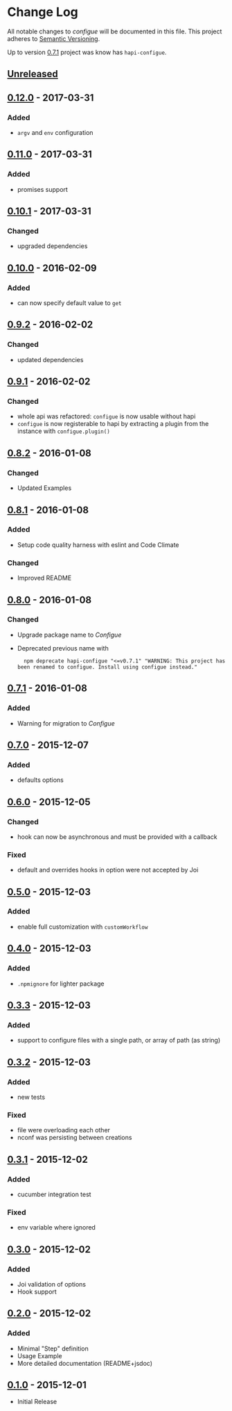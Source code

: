 # Change Log

All notable changes to *configue* will be documented in this file.
This project adheres to [Semantic Versioning](http://semver.org/).

Up to version [0.7.1] project was know has `hapi-configue`.

## [Unreleased][unreleased]

## [0.12.0] - 2017-03-31
### Added
- `argv` and `env` configuration

## [0.11.0] - 2017-03-31
### Added
- promises support

## [0.10.1] - 2017-03-31
### Changed
- upgraded dependencies

## [0.10.0] - 2016-02-09
### Added
- can now specify default value to `get`

## [0.9.2] - 2016-02-02
### Changed
- updated dependencies

## [0.9.1] - 2016-02-02
### Changed
- whole api was refactored: `configue` is now usable without hapi
- `configue` is now registerable to hapi by extracting a plugin from the
  instance with `configue.plugin()`

## [0.8.2] - 2016-01-08
### Changed
- Updated Examples

## [0.8.1] - 2016-01-08
### Added
- Setup code quality harness with eslint and Code Climate

### Changed
- Improved README

## [0.8.0] - 2016-01-08
### Changed
- Upgrade package name to *Configue*
- Deprecated previous name with

        npm deprecate hapi-configue "<=v0.7.1" "WARNING: This project has been renamed to configue. Install using configue instead."

## [0.7.1] - 2016-01-08
### Added
- Warning for migration to *Configue*

## [0.7.0] - 2015-12-07
### Added
- defaults options

## [0.6.0] - 2015-12-05
### Changed
- hook can now be asynchronous and must be provided with a callback
### Fixed
- default and overrides hooks in option were not accepted by Joi

## [0.5.0] - 2015-12-03
### Added
- enable full customization with `customWorkflow`
## [0.4.0] - 2015-12-03
### Added
- `.npmignore` for lighter package
## [0.3.3] - 2015-12-03
### Added
- support to configure files with a single path, or array of path (as string)

## [0.3.2] - 2015-12-03
### Added
- new tests
### Fixed
- file were overloading each other
- nconf was persisting between creations

## [0.3.1] - 2015-12-02
### Added
- cucumber integration test
### Fixed
- env variable where ignored

## [0.3.0] - 2015-12-02
### Added
- Joi validation of options
- Hook support

## [0.2.0] - 2015-12-02
### Added
- Minimal "Step" definition
- Usage Example
- More detailed documentation (README+jsdoc)

## [0.1.0] - 2015-12-01
- Initial Release

[unreleased]: https://github.com/AdrieanKhisbe/hapi-configue/compare/v0.12.0...HEAD
[0.12.0]: https://github.com/AdrieanKhisbe/hapi-configue/compare/v0.11.0...v0.12.0
[0.11.0]: https://github.com/AdrieanKhisbe/hapi-configue/compare/v0.10.1...v0.11.0
[0.10.1]: https://github.com/AdrieanKhisbe/hapi-configue/compare/v0.10.0...v0.10.1
[0.10.0]: https://github.com/AdrieanKhisbe/hapi-configue/compare/v0.9.2...v0.10.0
[0.9.2]: https://github.com/AdrieanKhisbe/hapi-configue/compare/v0.9.1...v0.9.2
[0.9.1]: https://github.com/AdrieanKhisbe/hapi-configue/compare/v0.8.2...v0.9.1
[0.8.2]: https://github.com/AdrieanKhisbe/hapi-configue/compare/v0.8.1...v0.8.2
[0.8.1]: https://github.com/AdrieanKhisbe/hapi-configue/compare/v0.8.0...v0.8.1
[0.8.0]: https://github.com/AdrieanKhisbe/hapi-configue/compare/v0.7.1...v0.8.0
[0.7.1]: https://github.com/AdrieanKhisbe/hapi-configue/compare/v0.7.0...v0.7.1
[0.7.0]: https://github.com/AdrieanKhisbe/hapi-configue/compare/v0.6.0...v0.7.0
[0.6.0]: https://github.com/AdrieanKhisbe/hapi-configue/compare/v0.5.0...v0.6.0
[0.5.0]: https://github.com/AdrieanKhisbe/hapi-configue/compare/v0.4.0...v0.5.0
[0.4.0]: https://github.com/AdrieanKhisbe/hapi-configue/compare/v0.3.3...v0.4.0
[0.3.3]: https://github.com/AdrieanKhisbe/hapi-configue/compare/v0.3.2...v0.3.3
[0.3.2]: https://github.com/AdrieanKhisbe/hapi-configue/compare/v0.3.1...v0.3.2
[0.3.1]: https://github.com/AdrieanKhisbe/hapi-configue/compare/v0.3.0...v0.3.1
[0.3.0]: https://github.com/AdrieanKhisbe/hapi-configue/compare/v0.2.0...v0.3.0
[0.2.0]: https://github.com/AdrieanKhisbe/hapi-configue/compare/v0.1.0...v0.2.0
[0.1.0]: https://github.com/AdrieanKhisbe/hapi-configue/compare/e482070....v0.1.0
